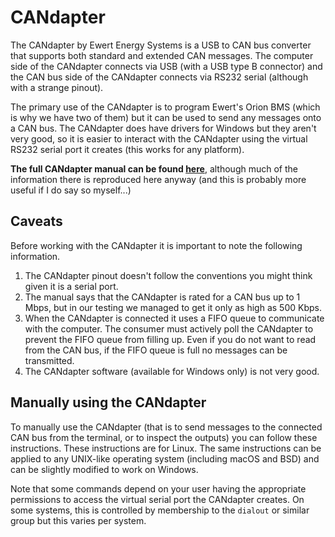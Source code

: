# CANdapter

The CANdapter by Ewert Energy Systems is a USB to CAN bus converter that supports both standard and extended CAN messages. The computer side of the CANdapter connects via USB (with a USB type B connector) and the CAN bus side of the CANdapter connects via RS232 serial (although with a strange pinout).

The primary use of the CANdapter is to program Ewert's Orion BMS (which is why we have two of them) but it can be used to send any messages onto a CAN bus. The CANdapter does have drivers for Windows but they aren't very good, so it is easier to interact with the CANdapter using the virtual RS232 serial port it creates (this works for any platform).

**The full CANdapter manual can be found [here](https://www.ewertenergy.com/products/candapter/downloads/candapter_manual.pdf)**, although much of the information there is reproduced here anyway (and this is probably more useful if I do say so myself...)

## Caveats

Before working with the CANdapter it is important to note the following information.

1. The CANdapter pinout doesn't follow the conventions you might think given it is a serial port.
2. The manual says that the CANdapter is rated for a CAN bus up to 1 Mbps, but in our testing we managed to get it only as high as 500 Kbps.
3. When the CANdapter is connected it uses a FIFO queue to communicate with the computer. The consumer must actively poll the CANdapter to prevent the FIFO queue from filling up. Even if you do not want to read from the CAN bus, if the FIFO queue is full no messages can be transmitted.
4. The CANdapter software (available for Windows only) is not very good.

## Manually using the CANdapter

To manually use the CANdapter (that is to send messages to the connected CAN bus from the terminal, or to inspect the outputs) you can follow these instructions. These instructions are for Linux. The same instructions can be applied to any UNIX-like operating system (including macOS and BSD) and can be slightly modified to work on Windows.

Note that some commands depend on your user having the appropriate permissions to access the virtual serial port the CANdapter creates. On some systems, this is controlled by membership to the `dialout` or similar group but this varies per system.